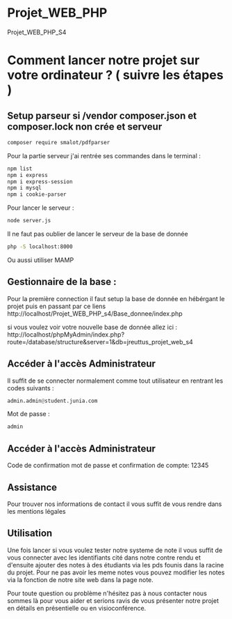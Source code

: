 # Projet_WEB_PHP

Projet_WEB_PHP_S4
# Comment lancer notre projet sur votre ordinateur ? ( suivre les étapes )
## Setup parseur si /vendor composer.json et composer.lock non crée et serveur

```bash
composer require smalot/pdfparser
```
Pour la partie serveur j'ai rentrée ses commandes dans le terminal :

```bash
npm list
npm i express
npm i express-session
npm i mysql
npm i cookie-parser
```

Pour lancer le serveur :

```bash
node server.js
```
Il ne faut pas oublier de lancer le serveur de la base de donnée

```bash
php -S localhost:8000
```

Ou aussi utiliser MAMP

## Gestionnaire de la base :

Pour la première connection il faut setup la base de donnée en hébérgant le projet puis en passant par ce liens
http://localhost/Projet_WEB_PHP_s4/Base_donnee/index.php

si vous voulez voir votre nouvelle base de donnée allez ici : http://localhost/phpMyAdmin/index.php?route=/database/structure&server=1&db=jreuttus_projet_web_s4


## Accéder à l'accès Administrateur

Il suffit de se connecter normalement comme tout utilisateur en rentrant les codes suivants :

```py
admin.admin@student.junia.com
```

Mot de passe :

```py
admin
```

## Accéder à l'accès Administrateur

Code de confirmation mot de passe et confirmation de compte:
12345


## Assistance

Pour trouver nos informations de contact il vous suffit de vous rendre dans les mentions légales

## Utilisation

Une fois lancer si vous voulez tester notre systeme de note il vous suffit de vous connecter avec les identifiants cité dans notre contre rendu et d'ensuite ajouter des notes à des étudiants via les pds founis dans la racine du projet. Pour ne pas avoir les meme notes vous pouvez modifier les notes via la fonction de notre site web dans la page note.

Pour toute question ou problème n'hésitez pas à nous contacter nous sommes là pour vous aider et serions ravis de vous présenter notre projet en détails en présentielle ou en visioconférence.
